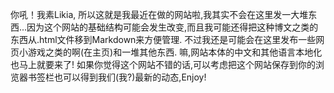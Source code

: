 你吼！我素Likia, 所以这就是我最近在做的网站啦,我其实不会在这里发一大堆东西...因为这个网站的基础结构可能会发生改变,而且我可能还得把这种博文之类的东西从.html文件移到Markdown来方便管理. 不过我还是可能会在这里发布一些网页小游戏之类的啊(在主页)和一堆其他东西. 嘛,网站本体的中文和其他语言本地化也马上就要来了! 如果你觉得这个网站不错的话,可以考虑把这个网站保存到你的浏览器书签栏也可以得到我们(我?)最新的动态,Enjoy!